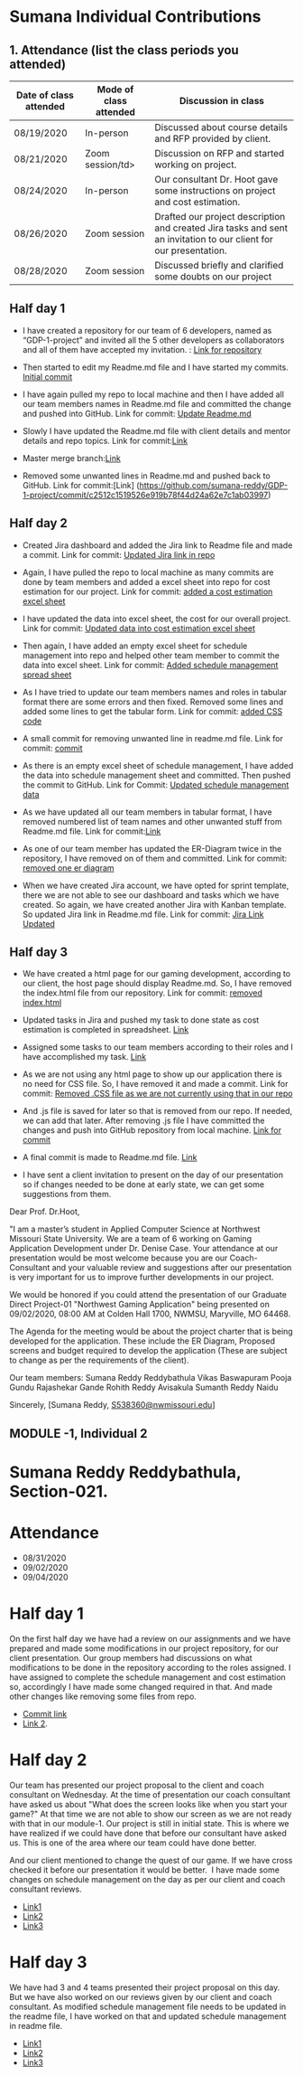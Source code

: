 # Sumana Individual Contributions

## 1.	Attendance (list the class periods you attended)

<table class="tg">
<thead>
  <tr>
    <th class="tg-0lax">Date of class attended</th>
    <th class="tg-0lax">Mode of class attended</th>
    <th class="tg-0lax">Discussion in class</th>
  </tr>
</thead>
<tbody>
  <tr>
    <td class="tg-0lax">08/19/2020</td>
    <td class="tg-0lax">In-person</td>
    <td class="tg-0lax">Discussed about course details and RFP provided by client.</td>
  </tr>
  <tr>
    <td class="tg-0lax">08/21/2020</td>
    <td class="tg-0lax">Zoom session/td>
    <td class="tg-0lax">Discussion on RFP and started working on project.</td>
  </tr>
  <tr>
    <td class="tg-0lax">08/24/2020</td>
    <td class="tg-0lax">In-person</td>
    <td class="tg-0lax">Our consultant Dr. Hoot gave some instructions on project and cost estimation.</td>
  </tr>
  <tr>
    <td class="tg-0lax">08/26/2020</td>
    <td class="tg-0lax">Zoom session</td>
    <td class="tg-0lax">Drafted our project description and created Jira tasks and sent an invitation to our client for our presentation.</td>
  </tr>
  <tr>
    <td class="tg-0lax">08/28/2020</td>
    <td class="tg-0lax">Zoom session</td>
    <td class="tg-0lax">Discussed briefly and clarified some doubts on our project</td>
  </tr>
  
</tbody>
</table>

## Half day 1

- I have created a repository for our team of 6 developers, named as “GDP-1-project” and invited all the 5 other developers as collaborators and all of them have accepted my invitation. : [Link for repository](https://github.com/sumana-reddy/GDP-1-project)

- Then started to edit my Readme.md file and I have started my commits. [Initial commit](https://github.com/sumana-reddy/GDP-1-project/commit/47675b6e37b8208918186c42fd9d72705a42c947)

- I have again pulled my repo to local machine and then I have added all our team members names in Readme.md file and committed the change and pushed into GitHub. 
Link for commit: [Update Readme.md](https://github.com/sumana-reddy/GDP-1-project/commit/7aab1394d1c71129fdc6a8a151aee834f690ab96)

- Slowly I have updated the Readme.md file with client details and mentor details and repo topics.
Link for commit:[Link](https://github.com/sumana-reddy/GDP-1-project/commit/08d0a75c657ab866ea4eca4bf26d4d9ad01bfcde)

- Master merge branch:[Link](https://github.com/sumana-reddy/GDP-1-project/commit/ad677cd4e1d2ee26c9db4549cbe2a1e25367c1ba)

- Removed some unwanted lines in Readme.md and pushed back to GitHub.
Link for commit:[Link] (https://github.com/sumana-reddy/GDP-1-project/commit/c2512c1519526e919b78f44d24a62e7c1ab03997)



##	Half day 2
- Created Jira dashboard and added the Jira link to Readme file and made a commit.
Link for commit: [Updated Jira link in repo](https://github.com/sumana-reddy/GDP-1-project/commit/f29d0c1a3e8eef1e11d167930fc02b46384e74db)

- Again, I have pulled the repo to local machine as many commits are done by team members and added a excel sheet into repo for cost estimation for our project.
Link for commit: [added a cost estimation excel sheet](https://github.com/sumana-reddy/GDP-1-project/commit/1cebf33b2a9b034a8ffa128b71f500a48cb42803)

- I have updated the data into excel sheet, the cost for our overall project.
Link for commit: [Updated data into cost estimation excel sheet](https://github.com/sumana-reddy/GDP-1-project/commit/cab0f5ba4801d0cb6d880a743413195d6a952cd7)

- Then again, I have added an empty excel sheet for schedule management into repo and helped other team member to commit the data into excel sheet.
Link for commit: [Added schedule management spread sheet](https://github.com/sumana-reddy/GDP-1-project/commit/e19a48768f1e8cb910b77937f22754d3b4fa9844)

- As I have tried to update our team members names and roles in tabular format there are some errors and then fixed. Removed some lines and added some lines to get the tabular form.
Link for commit: [added CSS code](https://github.com/sumana-reddy/GDP-1-project/commit/8dcdf7f77851f15a41f2657c3ff27ef78a97460a)

- A small commit for removing unwanted line in readme.md file.
Link for commit: [commit](https://github.com/sumana-reddy/GDP-1-project/commit/ab69c9fc78744620e69c0575a8fe500fe8a845cb)

- As there is an empty excel sheet of schedule management, I have added the data into schedule management sheet and committed. Then pushed the commit to GitHub.
Link for Commit: [Updated schedule management data](https://github.com/sumana-reddy/GDP-1-project/commit/3ffa3f3f0d0b098a3b3474a76807f42ab805ae91)

- As we have updated all our team members in tabular format, I have removed numbered list of team names and other unwanted stuff from Readme.md file.
Link for commit:[Link](https://github.com/sumana-reddy/GDP-1-project/commit/798980c3882100d8260edc8a2536134986f7eb9c)

- As one of our team member has updated the ER-Diagram twice in the repository, I have removed on of them and committed.
Link for commit: [removed one er diagram](https://github.com/sumana-reddy/GDP-1-project/commit/5ae1eeae6a5628f95fe2deba9e7550d3e10b93e5)

- When we have created Jira account, we have opted for sprint template, there we are not able to see our dashboard and tasks which we have created. So again, we have created another Jira with Kanban template. So updated Jira link in Readme.md file.
Link for commit: [Jira Link Updated](https://github.com/sumana-reddy/GDP-1-project/commit/2a1cd4ce05f27daec7cf6be3805533c6c306efee)


##  Half day 3

- We have created a html page for our gaming development, according to our client, the host page should display Readme.md. So, I have removed the index.html file from our repository.
Link for commit: [removed index.html](https://github.com/sumana-reddy/GDP-1-project/commit/7a3643a6632bb9bdc9aebc59d460542d9f89e8d6) 

- Updated tasks in Jira and pushed my task to done state as cost estimation is completed in spreadsheet.
[Link](https://vikasbaswapuram.atlassian.net/secure/RapidBoard.jspa?rapidView=1&projectKey=NGA&selectedIssue=NGA-4) 

- Assigned some tasks to our team members according to their roles and I have accomplished my task.
[Link](https://vikasbaswapuram.atlassian.net/secure/RapidBoard.jspa?rapidView=1&projectKey=NGA&selectedIssue=NGA-4)

- As we are not using any html page to show up our application there is no need for CSS file. So, I have removed it and made a commit.
Link for commit: [Removed .CSS file as we are not currently using that in our repo](https://github.com/sumana-reddy/GDP-1-project/commit/25e5495179d090c12c0e11402737a7258ac67b2a)

- And .js file is saved for later so that is removed from our repo. If needed, we can add that later. After removing .js file I have committed the changes and push into GitHub repository from local machine.
[Link for commit](https://github.com/sumana-reddy/GDP-1-project/commit/aa65c69cb2d4cf68abeba3c9f76334198df0a91e)

- A final commit is made to Readme.md file.  [Link](https://github.com/sumana-reddy/GDP-1-project/commit/b4d577fce2d581c6a79d4194850e684416611375)

- I have sent a client invitation to present on the day of our presentation so if changes needed to be done at early state, we can get some suggestions from them.

Dear Prof. Dr.Hoot,
 
"I am a master’s student in Applied Computer Science at Northwest Missouri State University. We are a team of 6 working on Gaming Application Development under Dr. Denise Case. Your attendance at our presentation would be most welcome because you are our Coach-Consultant and your valuable review and suggestions after our presentation is very important for us to improve further developments in our project.
 
We would be honored if you could attend the presentation of our Graduate Direct Project-01 "Northwest Gaming Application" being presented on 09/02/2020, 08:00 AM at Colden Hall 1700, NWMSU, Maryville, MO 64468. 

The Agenda for the meeting would be about the project charter that is being developed for the application. These include the ER Diagram, Proposed screens and budget required to develop the application (These are subject to change as per the requirements of the client).

Our team members:
Sumana Reddy Reddybathula
Vikas Baswapuram
Pooja Gundu
Rajashekar Gande
Rohith Reddy Avisakula
Sumanth Reddy Naidu



Sincerely,
[Sumana Reddy, S538360@nwmissouri.edu]


## MODULE -1, Individual 2

# Sumana Reddy Reddybathula, Section-021. 

# Attendance
- 08/31/2020
- 09/02/2020
- 09/04/2020 

# Half day 1
On the first half day we have had a review on our assignments and we have prepared and made some modifications in our project repository, for our client presentation. Our group members had discussions on what modifications to be done in the repository according to the roles assigned. I have assigned to complete the schedule management and cost estimation so, accordingly I have made some changed required in that. And made other changes like removing some files from repo.
- [Commit link](https://github.com/sumana-reddy/GDP-1-project/commit/3e6755df6d48ff250b9188126a88c2a7d1a9381b)
- [Link 2](https://github.com/sumana-reddy/GDP-1-project/commit/30390645240fc333c40f88b0b85eb5351eed094c3). 
# Half day 2
Our team has presented our project proposal to the client and coach consultant on Wednesday. At the time of presentation our coach consultant have asked us about "What does the screen looks like when you start your game?" At that time we are not able to show our screen as we are not ready with that in our module-1. Our project is still in initial state. This is where we have realized if we could have done that before our consultant have asked us. This is one of the area where our team could have done better.

And our client mentioned to change the quest of our game. If we have cross checked it before our presentation it would be better.  I have made some changes on schedule management on the day as per our client and coach consultant reviews.
- [Link1](https://github.com/sumana-reddy/GDP-1-project/commit/65302bd224ed672d23288fe6d0f79c3d8323be0f)
- [Link2](https://github.com/sumana-reddy/GDP-1-project/commit/11e78476688b26fa508a9626182f227cac6ebbd8)
- [Link3](https://github.com/sumana-reddy/GDP-1-project/commit/f6fc6baf2a2fea2216aa0bfea98afefef2120eb94)

# Half day 3
We have had 3 and 4 teams presented their project proposal on this day. But we have also worked on our reviews given by our client and coach consultant. As modified schedule management file needs to be updated in the readme file, I have worked on that and updated schedule management in readme file.
- [Link1](https://github.com/sumana-reddy/GDP-1-project/commit/3ebe0f8df8a7a0854dadff1589bc7af133db6299)
- [Link2](https://github.com/sumana-reddy/GDP-1-project/commit/b4e375a1acee4831ce6ef964d528c129ef28b9b6)
- [Link3](https://github.com/sumana-reddy/GDP-1-project/commit/035ad327926262df08876941097a0d647cf3d689)





